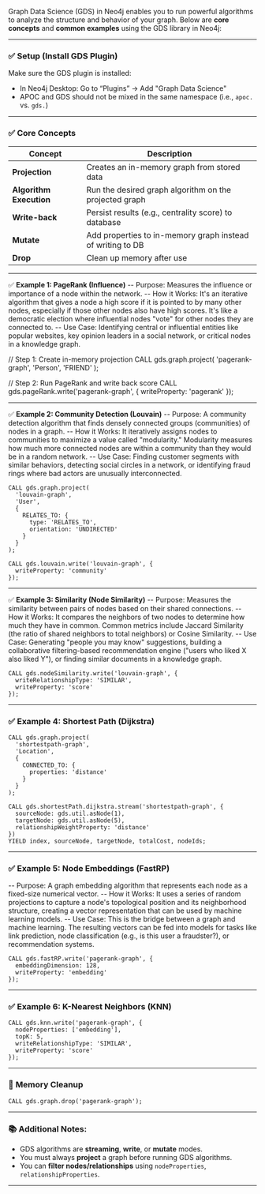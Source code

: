 Graph Data Science (GDS) in Neo4j enables you to run powerful algorithms to analyze the structure and behavior of your graph. Below are **core concepts** and **common examples** using the GDS library in Neo4j:

---

### ✅ **Setup (Install GDS Plugin)**

Make sure the GDS plugin is installed:

* In Neo4j Desktop: Go to “Plugins” → Add "Graph Data Science"
* APOC and GDS should not be mixed in the same namespace (i.e., `apoc.` vs. `gds.`)

---

### ✅ **Core Concepts**

| Concept                 | Description                                                |
| ----------------------- | ---------------------------------------------------------- |
| **Projection**          | Creates an in-memory graph from stored data                |
| **Algorithm Execution** | Run the desired graph algorithm on the projected graph     |
| **Write-back**          | Persist results (e.g., centrality score) to database       |
| **Mutate**              | Add properties to in-memory graph instead of writing to DB |
| **Drop**                | Clean up memory after use                                  |

---

✅ **Example 1: PageRank (Influence)**
-- Purpose: Measures the influence or importance of a node within the network.
-- How it Works: It's an iterative algorithm that gives a node a high score if it is pointed to by many other nodes, especially if those 
other nodes also have high scores. It's like a democratic election where influential nodes "vote" for other nodes they are connected to.
-- Use Case: Identifying central or influential entities like popular websites, key opinion leaders in a social network, or critical nodes 
in a knowledge graph.
  


// Step 1: Create in-memory projection
CALL gds.graph.project(
  'pagerank-graph',
  'Person',
  'FRIEND'
);

// Step 2: Run PageRank and write back score
CALL gds.pageRank.write('pagerank-graph', {
  writeProperty: 'pagerank'
});


---

✅ **Example 2: Community Detection (Louvain)**
-- Purpose: A community detection algorithm that finds densely connected groups (communities) of nodes in a graph.
-- How it Works: It iteratively assigns nodes to communities to maximize a value called "modularity." Modularity measures how much more 
connected nodes are within a community than they would be in a random network.
-- Use Case: Finding customer segments with similar behaviors, detecting social circles in a network, or identifying fraud rings where bad 
actors are unusually interconnected.


```cypher
CALL gds.graph.project(
  'louvain-graph',
  'User',
  {
    RELATES_TO: {
      type: 'RELATES_TO',
      orientation: 'UNDIRECTED'
    }
  }
);

CALL gds.louvain.write('louvain-graph', {
  writeProperty: 'community'
});
```

---

✅ **Example 3: Similarity (Node Similarity)**
-- Purpose: Measures the similarity between pairs of nodes based on their shared connections.
-- How it Works: It compares the neighbors of two nodes to determine how much they have in common. Common metrics include Jaccard Similarity 
(the ratio of shared neighbors to total neighbors) or Cosine Similarity.
-- Use Case: Generating "people you may know" suggestions, building a collaborative filtering-based recommendation engine ("users who liked X 
also liked Y"), or finding similar documents in a knowledge graph.


```cypher
CALL gds.nodeSimilarity.write('louvain-graph', {
  writeRelationshipType: 'SIMILAR',
  writeProperty: 'score'
});
```

---

### ✅ **Example 4: Shortest Path (Dijkstra)**

```cypher
CALL gds.graph.project(
  'shortestpath-graph',
  'Location',
  {
    CONNECTED_TO: {
      properties: 'distance'
    }
  }
);

CALL gds.shortestPath.dijkstra.stream('shortestpath-graph', {
  sourceNode: gds.util.asNode(1),
  targetNode: gds.util.asNode(5),
  relationshipWeightProperty: 'distance'
})
YIELD index, sourceNode, targetNode, totalCost, nodeIds;
```

---

### ✅ **Example 5: Node Embeddings (FastRP)**
-- Purpose: A graph embedding algorithm that represents each node as a fixed-size numerical vector.
-- How it Works: It uses a series of random projections to capture a node's topological position and its neighborhood structure, creating a 
vector representation that can be used by machine learning models.
-- Use Case: This is the bridge between a graph and machine learning. The resulting vectors can be fed into models for tasks like link prediction,
node classification (e.g., is this user a fraudster?), or recommendation systems.


```cypher
CALL gds.fastRP.write('pagerank-graph', {
  embeddingDimension: 128,
  writeProperty: 'embedding'
});
```

---

### ✅ **Example 6: K-Nearest Neighbors (KNN)**

```cypher
CALL gds.knn.write('pagerank-graph', {
  nodeProperties: ['embedding'],
  topK: 5,
  writeRelationshipType: 'SIMILAR',
  writeProperty: 'score'
});
```

---

### 🔁 **Memory Cleanup**

```cypher
CALL gds.graph.drop('pagerank-graph');
```

---

### 📚 Additional Notes:

* GDS algorithms are **streaming**, **write**, or **mutate** modes.
* You must always **project** a graph before running GDS algorithms.
* You can **filter nodes/relationships** using `nodeProperties`, `relationshipProperties`.

---
